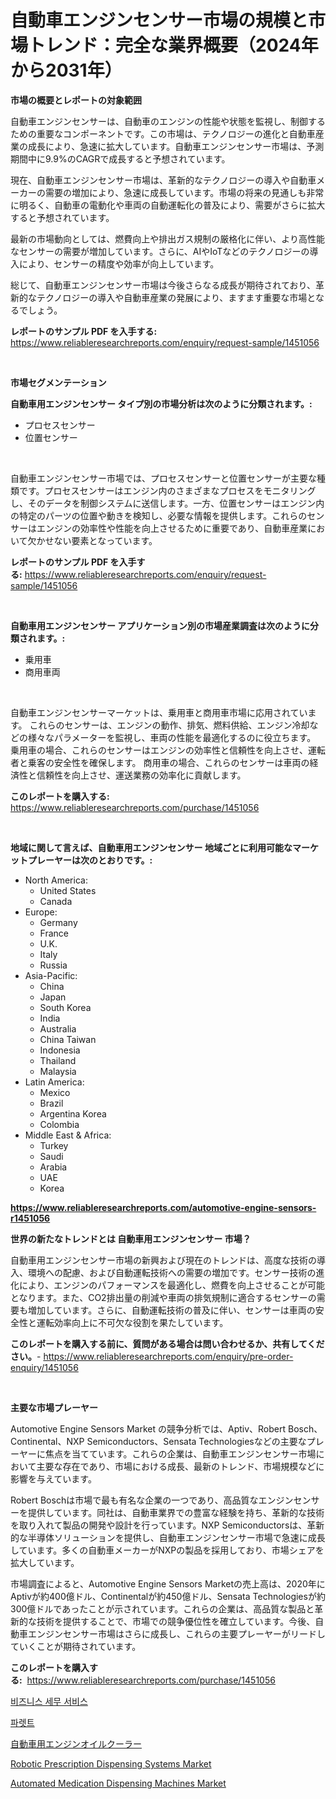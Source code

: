<p><h1>自動車エンジンセンサー市場の規模と市場トレンド：完全な業界概要（2024年から2031年）</h1></p><p><strong>市場の概要とレポートの対象範囲</strong></p>
<p><p>自動車エンジンセンサーは、自動車のエンジンの性能や状態を監視し、制御するための重要なコンポーネントです。この市場は、テクノロジーの進化と自動車産業の成長により、急速に拡大しています。自動車エンジンセンサー市場は、予測期間中に9.9%のCAGRで成長すると予想されています。</p><p>現在、自動車エンジンセンサー市場は、革新的なテクノロジーの導入や自動車メーカーの需要の増加により、急速に成長しています。市場の将来の見通しも非常に明るく、自動車の電動化や車両の自動運転化の普及により、需要がさらに拡大すると予想されています。</p><p>最新の市場動向としては、燃費向上や排出ガス規制の厳格化に伴い、より高性能なセンサーの需要が増加しています。さらに、AIやIoTなどのテクノロジーの導入により、センサーの精度や効率が向上しています。</p><p>総じて、自動車エンジンセンサー市場は今後さらなる成長が期待されており、革新的なテクノロジーの導入や自動車産業の発展により、ますます重要な市場となるでしょう。</p></p>
<p><strong>レポートのサンプル PDF を入手する:</strong> <a href="https://www.reliableresearchreports.com/enquiry/request-sample/1451056">https://www.reliableresearchreports.com/enquiry/request-sample/1451056</a></p>
<p>&nbsp;</p>
<p><strong>市場セグメンテーション</strong></p>
<p><strong>自動車用エンジンセンサー タイプ別の市場分析は次のように分類されます。:</strong></p>
<p><ul><li>プロセスセンサー</li><li>位置センサー</li></ul></p>
<p>&nbsp;</p>
<p><p>自動車エンジンセンサー市場では、プロセスセンサーと位置センサーが主要な種類です。プロセスセンサーはエンジン内のさまざまなプロセスをモニタリングし、そのデータを制御システムに送信します。一方、位置センサーはエンジン内の特定のパーツの位置や動きを検知し、必要な情報を提供します。これらのセンサーはエンジンの効率性や性能を向上させるために重要であり、自動車産業において欠かせない要素となっています。</p></p>
<p><strong>レポートのサンプル PDF を入手する:</strong>&nbsp;<a href="https://www.reliableresearchreports.com/enquiry/request-sample/1451056">https://www.reliableresearchreports.com/enquiry/request-sample/1451056</a></p>
<p>&nbsp;</p>
<p><strong> 自動車用エンジンセンサー アプリケーション別の市場産業調査は次のように分類されます。:</strong></p>
<p><ul><li>乗用車</li><li>商用車両</li></ul></p>
<p>&nbsp;</p>
<p><p>自動車エンジンセンサーマーケットは、乗用車と商用車市場に応用されています。 これらのセンサーは、エンジンの動作、排気、燃料供給、エンジン冷却などの様々なパラメーターを監視し、車両の性能を最適化するのに役立ちます。 乗用車の場合、これらのセンサーはエンジンの効率性と信頼性を向上させ、運転者と乗客の安全性を確保します。 商用車の場合、これらのセンサーは車両の経済性と信頼性を向上させ、運送業務の効率化に貢献します。</p></p>
<p><strong>このレポートを購入する:</strong>&nbsp; <a href="https://www.reliableresearchreports.com/purchase/1451056">https://www.reliableresearchreports.com/purchase/1451056</a></p>
<p>&nbsp;</p>
<p><strong>地域に関して言えば、自動車用エンジンセンサー 地域ごとに利用可能なマーケットプレーヤーは次のとおりです。:</strong></p>
<p><ul>
    <li>
        North America:
        <ul>
            <li>United States</li>
            <li>Canada</li>
        </ul>
    </li>
    <li>
        Europe:
        <ul>
            <li>Germany</li>
            <li>France</li>
            <li>U.K.</li>
            <li>Italy</li>
            <li>Russia</li>
        </ul>
    </li>
    <li>
        Asia-Pacific:
        <ul>
            <li>China</li>
            <li>Japan</li>
            <li>South Korea</li>
            <li>India</li>
            <li>Australia</li>
            <li>China Taiwan</li>
            <li>Indonesia</li>
            <li>Thailand</li>
            <li>Malaysia</li>
        </ul>
    </li>
    <li>
        Latin America:
        <ul>
            <li>Mexico</li>
            <li>Brazil</li>
            <li>Argentina Korea</li>
            <li>Colombia</li>
        </ul>
    </li>
    <li>
        Middle East & Africa:
        <ul>
            <li>Turkey</li>
            <li>Saudi</li>
            <li>Arabia</li>
            <li>UAE</li>
            <li>Korea</li>
        </ul>
    </li>
    </ul></p>
<p><strong><a href="https://www.reliableresearchreports.com/automotive-engine-sensors-r1451056">https://www.reliableresearchreports.com/automotive-engine-sensors-r1451056</a></strong>&nbsp;</p>
<p><strong>世界の新たなトレンドとは 自動車用エンジンセンサー 市場？</strong></p>
<p><p>自動車用エンジンセンサー市場の新興および現在のトレンドは、高度な技術の導入、環境への配慮、および自動運転技術への需要の増加です。センサー技術の進化により、エンジンのパフォーマンスを最適化し、燃費を向上させることが可能となります。また、CO2排出量の削減や車両の排気規制に適合するセンサーの需要も増加しています。さらに、自動運転技術の普及に伴い、センサーは車両の安全性と運転効率向上に不可欠な役割を果たしています。</p></p>
<p><strong>このレポートを購入する前に、質問がある場合は問い合わせるか、共有してください。</strong>- <a href="https://www.reliableresearchreports.com/enquiry/pre-order-enquiry/1451056">https://www.reliableresearchreports.com/enquiry/pre-order-enquiry/1451056</a></p>
<p>&nbsp;</p>
<p><strong>主要な市場プレーヤー</strong></p>
<p><p>Automotive Engine Sensors Market の競争分析では、Aptiv、Robert Bosch、Continental、NXP Semiconductors、Sensata Technologiesなどの主要なプレーヤーに焦点を当てています。これらの企業は、自動車エンジンセンサー市場において主要な存在であり、市場における成長、最新のトレンド、市場規模などに影響を与えています。</p><p>Robert Boschは市場で最も有名な企業の一つであり、高品質なエンジンセンサーを提供しています。同社は、自動車業界での豊富な経験を持ち、革新的な技術を取り入れて製品の開発や設計を行っています。NXP Semiconductorsは、革新的な半導体ソリューションを提供し、自動車エンジンセンサー市場で急速に成長しています。多くの自動車メーカーがNXPの製品を採用しており、市場シェアを拡大しています。</p><p>市場調査によると、Automotive Engine Sensors Marketの売上高は、2020年にAptivが約400億ドル、Continentalが約450億ドル、Sensata Technologiesが約300億ドルであったことが示されています。これらの企業は、高品質な製品と革新的な技術を提供することで、市場での競争優位性を確立しています。今後、自動車エンジンセンサー市場はさらに成長し、これらの主要プレーヤーがリードしていくことが期待されています。</p></p>
<p><strong>このレポートを購入する:</strong>&nbsp;&nbsp;<a href="https://www.reliableresearchreports.com/purchase/1451056">https://www.reliableresearchreports.com/purchase/1451056</a></p>
<p><p><a href="https://medium.com/@chancelesch/%EB%B9%84%EC%A7%80%EB%8B%88%EC%8A%A4-%EC%84%B8%EA%B8%88-%EC%84%9C%EB%B9%84%EC%8A%A4-%EC%8B%9C%EC%9E%A5-%EB%8F%99%ED%96%A5%EA%B3%BC-%EC%8B%9C%EC%9E%A5-%EB%B6%84%EC%84%9D%EC%9D%80-2024%EB%85%84%EB%B6%80%ED%84%B0-2031%EB%85%84%EA%B9%8C%EC%A7%80-%EC%98%88%EC%B8%A1%EB%90%A9%EB%8B%88%EB%8B%A4-a1861b5b0f65">비즈니스 세무 서비스</a></p><p><a href="https://github.com/sammyUltyylrich9067856/Market-Research-Report-List-1/blob/main/562693419128.md">파렛트</a></p><p><a href="https://github.com/ReyesKohler20231/Market-Research-Report-List-1/blob/main/443784620695.md">自動車用エンジンオイルクーラー</a></p><p><a href="https://github.com/sonuprakash1/Market-Research-Report-List-2/blob/main/robotic-prescription-dispensing-systems-market.md">Robotic Prescription Dispensing Systems Market</a></p><p><a href="https://github.com/Whitneyboyettebo9kiw7yr13/Market-Research-Report-List-2/blob/main/automated-medication-dispensing-machines-market.md">Automated Medication Dispensing Machines Market</a></p></p>